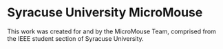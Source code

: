 # Syracuse University MicroMouse

This work was created for and by the MicroMouse Team, comprised from the IEEE student section of Syracuse University.
